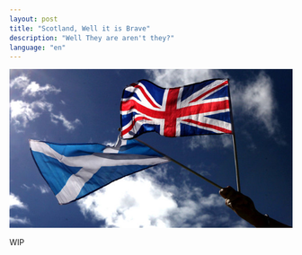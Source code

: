 ```yaml
---
layout: post
title: "Scotland, Well it is Brave"
description: "Well They are aren't they?"
language: "en"
---
```


![Cover](/assets/img/posts/scotland.jpg)

WIP 
<!-- more -->

